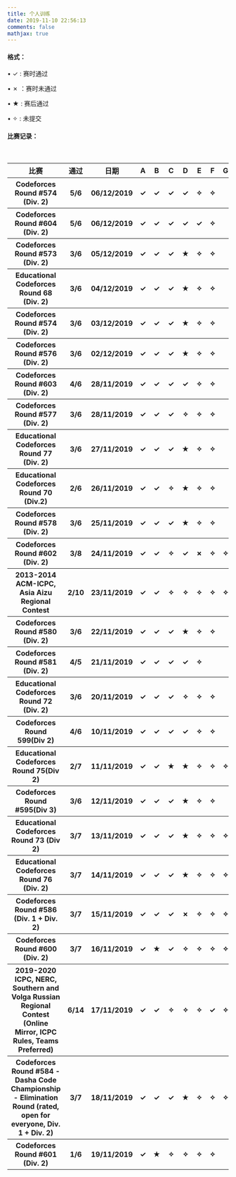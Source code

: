```yaml
---
title: 个人训练
date: 2019-11-10 22:56:13
comments: false
mathjax: true
---
```


#### 格式：

$\bullet$   ✓  : 赛时通过

$\bullet$  ✗  ：赛时未通过

$\bullet$  ★  : 赛后通过

$\bullet$   ✧  : 未提交 

#### 比赛记录：

<style>
    a{text-decoration:none}
    a:hover{text-decoration:none}
</style>
<table><tbody>
   <tr>
   		<th colspan="3" style="text-align:center">比赛</th><th colspan="2" style="text-align:center">通过</th><th colspan="3" style="text-align:center">日期</th>
       	<th style="text-align:center">A</th><th style="text-align:center">B</th><th style="text-align:center">C</th>
       	<th style="text-align:center">D</th><th style="text-align:center">E</th><th style="text-align:center">F</th>
       <th style="text-align:center">G</th><th style="text-align:center">H</th><th style="text-align:center">I</th>
       	<th style="text-align:center">J</th><th style="text-align:center">K</th><th style="text-align:center">L</th>
       	<th style="text-align:center">M</th><th style="text-align:center">N</th>
   </tr>



<tr>
   		<th colspan="3" style="text-align:center"><a href="https://codeforces.com/contest/1189">Codeforces Round #574 (Div. 2)</a><th colspan="2" style="text-align:center">5/6</th><th colspan="3" style="text-align:center">06/12/2019</th>
       	<th style="text-align:center">✓</th><th style="text-align:center">✓</th><th style="text-align:center">✓</th>
       	<th style="text-align:center">✓</th><th style="text-align:center">✧</th><th style="text-align:center">✧</th>
       <th style="text-align:center"></th><th style="text-align:center"></th><th style="text-align:center"></th>
       	<th style="text-align:center"></th><th style="text-align:center"></th><th style="text-align:center"></th>
       	<th style="text-align:center"></th><th style="text-align:center"></th>
   </tr>



<tr>
   		<th colspan="3" style="text-align:center"><a href="https://codeforces.com/contest/1265">Codeforces Round #604 (Div. 2)</a><th colspan="2" style="text-align:center">5/6</th><th colspan="3" style="text-align:center">06/12/2019</th>
       	<th style="text-align:center">✓</th><th style="text-align:center">✓</th><th style="text-align:center">✓</th>
       	<th style="text-align:center">✓</th><th style="text-align:center">✓</th><th style="text-align:center">✧</th>
       <th style="text-align:center"></th><th style="text-align:center"></th><th style="text-align:center"></th>
       	<th style="text-align:center"></th><th style="text-align:center"></th><th style="text-align:center"></th>
       	<th style="text-align:center"></th><th style="text-align:center"></th>
   </tr>



<tr>
   		<th colspan="3" style="text-align:center"><a href="https://codeforces.com/contest/1191">Codeforces Round #573 (Div. 2)</a><th colspan="2" style="text-align:center">3/6</th><th colspan="3" style="text-align:center">05/12/2019</th>
       	<th style="text-align:center">✓</th><th style="text-align:center">✓</th><th style="text-align:center">✓</th>
       	<th style="text-align:center">★</th><th style="text-align:center">✧</th><th style="text-align:center">✧</th>
       <th style="text-align:center"></th><th style="text-align:center"></th><th style="text-align:center"></th>
       	<th style="text-align:center"></th><th style="text-align:center"></th><th style="text-align:center"></th>
       	<th style="text-align:center"></th><th style="text-align:center"></th>
   </tr>



<tr>
   		<th colspan="3" style="text-align:center"><a href="https://codeforces.com/contest/1194">Educational Codeforces Round 68 (Div. 2)</a><th colspan="2" style="text-align:center">3/6</th><th colspan="3" style="text-align:center">04/12/2019</th>
       	<th style="text-align:center">✓</th><th style="text-align:center">✓</th><th style="text-align:center">✓</th>
       	<th style="text-align:center">★</th><th style="text-align:center">✧</th><th style="text-align:center">✧</th>
       <th style="text-align:center"></th><th style="text-align:center"></th><th style="text-align:center"></th>
       	<th style="text-align:center"></th><th style="text-align:center"></th><th style="text-align:center"></th>
       	<th style="text-align:center"></th><th style="text-align:center"></th>
   </tr>



<tr>
   		<th colspan="3" style="text-align:center"><a href="https://codeforces.com/contest/1195">Codeforces Round #574 (Div. 2)</a><th colspan="2" style="text-align:center">3/6</th><th colspan="3" style="text-align:center">03/12/2019</th>
       	<th style="text-align:center">✓</th><th style="text-align:center">✓</th><th style="text-align:center">✓</th>
       	<th style="text-align:center">★</th><th style="text-align:center">✧</th><th style="text-align:center">✧</th>
       <th style="text-align:center"></th><th style="text-align:center"></th><th style="text-align:center"></th>
       	<th style="text-align:center"></th><th style="text-align:center"></th><th style="text-align:center"></th>
       	<th style="text-align:center"></th><th style="text-align:center"></th>
   </tr>



<tr>
   		<th colspan="3" style="text-align:center"><a href="https://codeforces.com/contest/1199">Codeforces Round #576 (Div. 2)</a><th colspan="2" style="text-align:center">3/6</th><th colspan="3" style="text-align:center">02/12/2019</th>
       	<th style="text-align:center">✓</th><th style="text-align:center">✓</th><th style="text-align:center">✓</th>
       	<th style="text-align:center">★</th><th style="text-align:center">✧</th><th style="text-align:center">✧</th>
       <th style="text-align:center"></th><th style="text-align:center"></th><th style="text-align:center"></th>
       	<th style="text-align:center"></th><th style="text-align:center"></th><th style="text-align:center"></th>
       	<th style="text-align:center"></th><th style="text-align:center"></th>
   </tr>

<tr>
   		<th colspan="3" style="text-align:center"><a href="https://codeforces.com/contest/1263">Codeforces Round #603 (Div. 2)</a><th colspan="2" style="text-align:center">4/6</th><th colspan="3" style="text-align:center">28/11/2019</th>
       	<th style="text-align:center">✓</th><th style="text-align:center">✓</th><th style="text-align:center">✓</th>
       	<th style="text-align:center">✓ </th><th style="text-align:center">✧</th><th style="text-align:center">✧</th>
       <th style="text-align:center"></th><th style="text-align:center"></th><th style="text-align:center"></th>
       	<th style="text-align:center"></th><th style="text-align:center"></th><th style="text-align:center"></th>
       	<th style="text-align:center"></th><th style="text-align:center"></th>
   </tr>



<tr>
   		<th colspan="3" style="text-align:center"><a href="https://codeforces.com/contest/1201">Codeforces Round #577 (Div. 2)</a><th colspan="2" style="text-align:center">3/6</th><th colspan="3" style="text-align:center">28/11/2019</th>
       	<th style="text-align:center">✓</th><th style="text-align:center">✓</th><th style="text-align:center">✓</th>
       	<th style="text-align:center">✧ </th><th style="text-align:center">✧</th><th style="text-align:center">✧</th>
       <th style="text-align:center"></th><th style="text-align:center"></th><th style="text-align:center"></th>
       	<th style="text-align:center"></th><th style="text-align:center"></th><th style="text-align:center"></th>
       	<th style="text-align:center"></th><th style="text-align:center"></th>
   </tr>



<tr>
   		<th colspan="3" style="text-align:center"><a href="https://codeforces.com/contest/1260">Educational Codeforces Round 77 (Div. 2)</a><th colspan="2" style="text-align:center">3/6</th><th colspan="3" style="text-align:center">27/11/2019</th>
       	<th style="text-align:center">✓</th><th style="text-align:center">✓</th><th style="text-align:center">✓</th>
       	<th style="text-align:center">★ </th><th style="text-align:center">✧</th><th style="text-align:center">✧</th>
       <th style="text-align:center"></th><th style="text-align:center"></th><th style="text-align:center"></th>
       	<th style="text-align:center"></th><th style="text-align:center"></th><th style="text-align:center"></th>
       	<th style="text-align:center"></th><th style="text-align:center"></th>
   </tr>





<tr>
   		<th colspan="3" style="text-align:center"><a href="https://codeforces.com/contest/1202">Educational Codeforces Round 70 (Div.2)</a><th colspan="2" style="text-align:center">2/6</th><th colspan="3" style="text-align:center">26/11/2019</th>
       	<th style="text-align:center">✓</th><th style="text-align:center">✓</th><th style="text-align:center">✧</th>
       	<th style="text-align:center">★ </th><th style="text-align:center">✧</th><th style="text-align:center">✧</th>
       <th style="text-align:center"></th><th style="text-align:center"></th><th style="text-align:center"></th>
       	<th style="text-align:center"></th><th style="text-align:center"></th><th style="text-align:center"></th>
       	<th style="text-align:center"></th><th style="text-align:center"></th>
   </tr>



<tr>
   		<th colspan="3" style="text-align:center"><a href="https://codeforces.com/contest/1200">Codeforces Round #578 (Div. 2)</a><th colspan="2" style="text-align:center">3/6</th><th colspan="3" style="text-align:center">25/11/2019</th>
       	<th style="text-align:center">✓</th><th style="text-align:center">✓</th><th style="text-align:center">✓</th>
       	<th style="text-align:center">★ </th><th style="text-align:center">✧</th><th style="text-align:center">✧</th>
       <th style="text-align:center"></th><th style="text-align:center"></th><th style="text-align:center"></th>
       	<th style="text-align:center"></th><th style="text-align:center"></th><th style="text-align:center"></th>
       	<th style="text-align:center"></th><th style="text-align:center"></th>
   </tr>



<tr>
   		<th colspan="3" style="text-align:center"><a href="https://codeforces.com/contest/1262">Codeforces Round #602 (Div. 2)</a><th colspan="2" style="text-align:center">3/8</th><th colspan="3" style="text-align:center">24/11/2019</th>
       	<th style="text-align:center">✓</th><th style="text-align:center">✓</th><th style="text-align:center">✧</th>
       	<th style="text-align:center">✓</th><th style="text-align:center">✗</th><th style="text-align:center">✧</th>
       <th style="text-align:center">✧</th><th style="text-align:center">✧</th><th style="text-align:center"></th>
       	<th style="text-align:center"></th><th style="text-align:center"></th><th style="text-align:center"></th>
       	<th style="text-align:center"></th><th style="text-align:center"></th>
   </tr>





<tr>
   		<th colspan="3" style="text-align:center"><a href="https://codeforces.com/gym/102014/attachments">2013-2014 ACM-ICPC, Asia Aizu Regional Contest</a><th colspan="2" style="text-align:center">2/10</th><th colspan="3" style="text-align:center">23/11/2019</th>
       	<th style="text-align:center">✓</th><th style="text-align:center">✓</th><th style="text-align:center">✧</th>
       	<th style="text-align:center">✧</th><th style="text-align:center">✧</th><th style="text-align:center">✧</th>
       <th style="text-align:center">✧</th><th style="text-align:center">✧</th><th style="text-align:center">✧</th>
       	<th style="text-align:center">✧</th><th style="text-align:center"></th><th style="text-align:center"></th>
       	<th style="text-align:center"></th><th style="text-align:center"></th>
   </tr>



<tr>
   		<th colspan="3" style="text-align:center"><a href="https://codeforces.com/contest/1206">Codeforces Round #580 (Div. 2)</a><th colspan="2" style="text-align:center">3/6</th><th colspan="3" style="text-align:center">22/11/2019</th>
       	<th style="text-align:center">✓</th><th style="text-align:center">✓</th><th style="text-align:center">✓</th>
       	<th style="text-align:center">★</th><th style="text-align:center">✧</th><th style="text-align:center">✧</th>
       <th style="text-align:center"></th><th style="text-align:center"></th><th style="text-align:center"></th>
       	<th style="text-align:center"></th><th style="text-align:center"></th><th style="text-align:center"></th>
       	<th style="text-align:center"></th><th style="text-align:center"></th>
   </tr>



<tr>
   		<th colspan="3" style="text-align:center"><a href="https://codeforces.com/contest/1204">Codeforces Round #581 (Div. 2)</a><th colspan="2" style="text-align:center">4/5</th><th colspan="3" style="text-align:center">21/11/2019</th>
       	<th style="text-align:center">✓</th><th style="text-align:center">✓</th><th style="text-align:center">✓</th>
       	<th style="text-align:center">✓</th><th style="text-align:center">✧</th><th style="text-align:center"></th>
       <th style="text-align:center"></th><th style="text-align:center"></th><th style="text-align:center"></th>
       	<th style="text-align:center"></th><th style="text-align:center"></th><th style="text-align:center"></th>
       	<th style="text-align:center"></th><th style="text-align:center"></th>
   </tr>

<tr>
   		<th colspan="3" style="text-align:center"><a href="https://codeforces.com/contest/1217">Educational Codeforces Round 72 (Div. 2)</a></th><th colspan="2" style="text-align:center">3/6</th><th colspan="3" style="text-align:center">20/11/2019</th>
       	<th style="text-align:center">✓</th><th style="text-align:center">✓</th><th style="text-align:center">✓</th>
       	<th style="text-align:center">✧</th><th style="text-align:center">✧</th><th style="text-align:center">✧</th>
       <th style="text-align:center"></th><th style="text-align:center"></th><th style="text-align:center"></th>
       	<th style="text-align:center"></th><th style="text-align:center"></th><th style="text-align:center"></th>
       	<th style="text-align:center"></th><th style="text-align:center"></th>
   </tr>

​    <tr>
   		<th colspan="3" style="text-align:center"><a href="http://codeforces.com/contest/1243">Codeforces Round 599(Div 2)</a></th><th colspan="2" style="text-align:center">4/6</th><th colspan="3" style="text-align:center">10/11/2019</th>
       	<th style="text-align:center">✓</th><th style="text-align:center">✓</th><th style="text-align:center">✓</th>
       	<th style="text-align:center">✓</th><th style="text-align:center">✧</th><th style="text-align:center">✧</th>
       <th style="text-align:center"></th><th style="text-align:center"></th><th style="text-align:center"></th>
       	<th style="text-align:center"></th><th style="text-align:center"></th><th style="text-align:center"></th>
       	<th style="text-align:center"></th><th style="text-align:center"></th>
   </tr>
    <tr>
   		<th colspan="3" style="text-align:center"><a href="http://codeforces.com/contest/1251">Educational Codeforces Round 75(Div 2)</a></th><th colspan="2" style="text-align:center">2/7</th><th colspan="3" style="text-align:center">11/11/2019</th>
       	<th style="text-align:center">✓</th><th style="text-align:center">✓</th><th style="text-align:center">★</th>
       	<th style="text-align:center">★</th><th style="text-align:center">✧</th><th style="text-align:center">✧</th>
       <th style="text-align:center">✧</th><th style="text-align:center"></th><th style="text-align:center"></th>
       	<th style="text-align:center"></th><th style="text-align:center"></th><th style="text-align:center"></th>
       	<th style="text-align:center"></th><th style="text-align:center"></th>
   </tr>
     <tr>
   		<th colspan="3" style="text-align:center"><a href="https://codeforces.com/contest/1249">Codeforces Round #595(Div 3)</a></th><th colspan="2" style="text-align:center">3/6</th><th colspan="3" style="text-align:center">12/11/2019</th>
       	<th style="text-align:center">✓</th><th style="text-align:center">✓</th><th style="text-align:center">✓</th>
       	<th style="text-align:center">★</th><th style="text-align:center">✧</th><th style="text-align:center">✧</th>
       <th style="text-align:center"></th><th style="text-align:center"></th><th style="text-align:center"></th>
       	<th style="text-align:center"></th><th style="text-align:center"></th><th style="text-align:center"></th>
       	<th style="text-align:center"></th><th style="text-align:center"></th>
   </tr>
     <tr>
   		<th colspan="3" style="text-align:center"><a href="https://codeforces.com/contest/1221">Educational Codeforces Round 73 (Div 2)</a></th><th colspan="2" style="text-align:center">3/7</th><th colspan="3" style="text-align:center">13/11/2019</th>
       	<th style="text-align:center">✓</th><th style="text-align:center">✓</th><th style="text-align:center">✓</th>
       	<th style="text-align:center">★</th><th style="text-align:center">✧</th><th style="text-align:center">✧</th>
       <th style="text-align:center">✧</th><th style="text-align:center"></th><th style="text-align:center"></th>
       	<th style="text-align:center"></th><th style="text-align:center"></th><th style="text-align:center"></th>
       	<th style="text-align:center"></th><th style="text-align:center"></th>
   </tr>
     <tr>
   		<th colspan="3" style="text-align:center"><a href="https://codeforces.com/contest/1257">Educational Codeforces Round 76 (Div. 2)</a></th><th colspan="2" style="text-align:center">3/7</th><th colspan="3" style="text-align:center">14/11/2019</th>
       	<th style="text-align:center">✓</th><th style="text-align:center">✓</th><th style="text-align:center">✓</th>
       	<th style="text-align:center">★</th><th style="text-align:center">✧</th><th style="text-align:center">✧</th>
       <th style="text-align:center">✧</th><th style="text-align:center"></th><th style="text-align:center"></th>
       	<th style="text-align:center"></th><th style="text-align:center"></th><th style="text-align:center"></th>
       	<th style="text-align:center"></th><th style="text-align:center"></th>
   </tr>
    <tr>
   		<th colspan="3" style="text-align:center"><a href="http://codeforces.com/contest/1220">Codeforces Round #586 (Div. 1 + Div. 2)</a></th><th colspan="2" style="text-align:center">3/7</th><th colspan="3" style="text-align:center">15/11/2019</th>
       	<th style="text-align:center">✓</th><th style="text-align:center">✓</th><th style="text-align:center">✓</th>
       	<th style="text-align:center">✗</th><th style="text-align:center">✧</th><th style="text-align:center">✧</th>
       <th style="text-align:center">✧</th><th style="text-align:center"></th><th style="text-align:center"></th>
       	<th style="text-align:center"></th><th style="text-align:center"></th><th style="text-align:center"></th>
       	<th style="text-align:center"></th><th style="text-align:center"></th>
   </tr>
<tr>
   		<th colspan="3" style="text-align:center"><a href="https://codeforces.com/contest/1253">Codeforces Round #600 (Div. 2)</a></th><th colspan="2" style="text-align:center">3/7</th><th colspan="3" style="text-align:center">16/11/2019</th>
       	<th style="text-align:center">✓</th><th style="text-align:center">★</th><th style="text-align:center">✓</th>
       	<th style="text-align:center">✧</th><th style="text-align:center">✧</th><th style="text-align:center">✧</th>
       <th style="text-align:center">✧</th><th style="text-align:center"></th><th style="text-align:center"></th>
       	<th style="text-align:center"></th><th style="text-align:center"></th><th style="text-align:center"></th>
       	<th style="text-align:center"></th><th style="text-align:center"></th>
   </tr>

<tr>
   		<th colspan="3" style="text-align:center"><a href="https://codeforces.com/contest/1250">2019-2020 ICPC, NERC, Southern and Volga Russian Regional Contest (Online Mirror, ICPC Rules, Teams Preferred)</a></th><th colspan="2" style="text-align:center">6/14</th><th colspan="3" style="text-align:center">17/11/2019</th>
       	<th style="text-align:center">✓</th><th style="text-align:center">✓</th><th style="text-align:center">✧</th>
       	<th style="text-align:center">✧</th><th style="text-align:center">✧</th><th style="text-align:center">✓</th>
       <th style="text-align:center">✧</th><th style="text-align:center">✓</th><th style="text-align:center">✧</th>
       	<th style="text-align:center">✓</th><th style="text-align:center">✧</th><th style="text-align:center">✓</th>
       	<th style="text-align:center">✧</th><th style="text-align:center">✧</th>
   </tr>

<tr>
   		<th colspan="3" style="text-align:center"><a href="https://codeforces.com/contest/1209">Codeforces Round #584 - Dasha Code Championship - Elimination Round (rated, open for everyone, Div. 1 + Div. 2)</a></th><th colspan="2" style="text-align:center">3/7</th><th colspan="3" style="text-align:center">18/11/2019</th>
       	<th style="text-align:center">✓</th><th style="text-align:center">✓</th><th style="text-align:center">✓</th>
       	<th style="text-align:center">★</th><th style="text-align:center">✧</th><th style="text-align:center">✧</th>
       <th style="text-align:center">✧</th><th style="text-align:center">✧</th><th style="text-align:center"></th>
       	<th style="text-align:center"></th><th style="text-align:center"></th><th style="text-align:center"></th>
       	<th style="text-align:center"></th><th style="text-align:center"></th>
   </tr>

<tr>
   		<th colspan="3" style="text-align:center"><a href="https://codeforces.com/contest/1255"> Codeforces Round #601 (Div. 2)</a></th><th colspan="2" style="text-align:center">1/6</th><th colspan="3" style="text-align:center">19/11/2019</th>
       	<th style="text-align:center">✓</th><th style="text-align:center">★</th><th style="text-align:center">✧</th>
       	<th style="text-align:center">✧</th><th style="text-align:center">✧</th><th style="text-align:center">✧</th>
       <th style="text-align:center"></th><th style="text-align:center"></th><th style="text-align:center"></th>
       	<th style="text-align:center"></th><th style="text-align:center"></th><th style="text-align:center"></th>
       	<th style="text-align:center"></th><th style="text-align:center"></th>
   </tr>



</table>  

